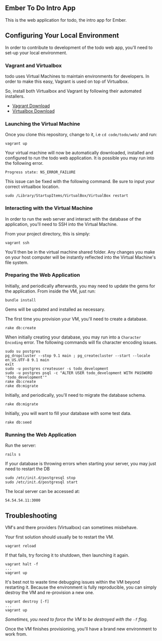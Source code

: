 ## Ember To Do Intro App

This is the web application for todo, the intro app for Ember.

## Configuring Your Local Environment

In order to contribute to development of the todo web app, you'll need to
set-up your local environment.

### Vagrant and Virtualbox

todo uses Virtual Machines to maintain environments for developers.
In order to make this easy, Vagrant is used on top of Virtualbox.

So, install both Virtualbox and Vagrant by following their automated
installers.

- [Vagrant Download](http://www.vagrantup.com/downloads.html)
- [Virtualbox Download](https://www.virtualbox.org/wiki/Downloads)

### Launching the Virtual Machine

Once you clone this repository, change to it, i.e `cd code/todo/web/` and
run:

    vagrant up

Your virtual machine will now be automatically downloaded, installed and
configured to run the todo web application. It is possible you may run into
the following error.

    Progress state: NS_ERROR_FAILURE

This issue can be fixed with the following command. Be sure to input your
correct virtualbox location.

    sudo /Library/StartupItems/VirtualBox/VirtualBox restart

### Interacting with the Virtual Machine

In order to run the web server and interact with the database of the
application, you'll need to SSH into the Virtual Machine.

From your project directory, this is simply:

    vagrant ssh

You'll then be in the virtual machine shared folder. Any changes you make
on your host computer will be instantly reflected into the Virtual Machine's
file system.

### Preparing the Web Application

Initially, and periodically afterwards, you may need to update
the gems for the application. From inside the VM, just run:

    bundle install

Gems will be updated and installed as necessary.

The first time you provision your VM, you'll need to create a database.

    rake db:create

When initially creating your database, you may run into a `Character Encoding` error.
The following commands will fix character encoding issues.

    sudo su postgres
    pg_dropcluster --stop 9.1 main ; pg_createcluster --start --locale en_US.UTF-8 9.1 main
    exit
    sudo -u postgres createuser -s todo_development
    sudo -u postgres psql -c "ALTER USER todo_development WITH PASSWORD 'todo_development'"
    rake db:create
    rake db:migrate

Initially, and periodically, you'll need to migrate the database schema.

    rake db:migrate

Initially, you will want to fill your database with some test data.

    rake db:seed

### Running the Web Application

Run the server:

    rails s

If your database is throwing errors when starting your server, you may just need to restart the DB

    sudo /etc/init.d/postgresql stop
    sudo /etc/init.d/postgresql start

The local server can be accessed at:

    54.54.54.11:3000

## Troubleshooting

VM's and there providers (Virtualbox) can sometimes misbehave.

Your first solution should usually be to restart the VM.

    vagrant reload

If that fails, try forcing it to shutdown, then launching it again.

    vagrant halt -f
    ...
    vagrant up

It's best not to waste time debugging issues within the VM beyond
restarting it. Because the environment is fully reproducible, you
can simply destroy the VM and re-provision a new one.

    vagrant destroy [-f]
    ...
    vagrant up

*Sometimes, you need to force the VM to be destroyed with the `-f` flag.*

Once the VM finishes provisioning, you'll have a brand new environment
to work from.
